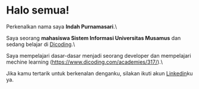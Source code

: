 # Halo semua! 

Perkenalkan nama saya **Indah Purnamasari**.\

Saya seorang **mahasiswa Sistem Informasi Universitas Musamus** dan sedang belajar di [Dicoding](https://www.dicoding.com/).\

Saya mempelajari dasar-dasar menjadi seorang developer dan mempelajari mechine learning
(https://www.dicoding.com/academies/317/).\


Jika kamu tertarik untuk berkenalan denganku, silakan ikuti akun [Linkedin](https://www.linkedin.com/in/indah-purnama-sari-143663267/)ku ya.
